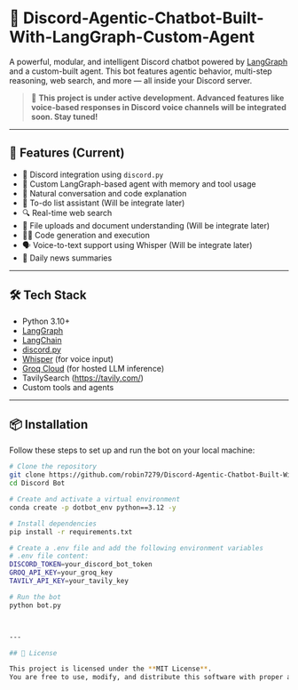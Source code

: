 # 🤖 Discord-Agentic-Chatbot-Built-With-LangGraph-Custom-Agent

A powerful, modular, and intelligent Discord chatbot powered by [LangGraph](https://www.langgraph.dev/) and a custom-built agent. This bot features agentic behavior, multi-step reasoning, web search, and more — all inside your Discord server.

> 🚧 **This project is under active development. Advanced features like voice-based responses in Discord voice channels will be integrated soon. Stay tuned!**

---

## 🚀 Features (Current)

- 🤝 Discord integration using `discord.py`
- 🧠 Custom LangGraph-based agent with memory and tool usage
- 💬 Natural conversation and code explanation
- 📝 To-do list assistant (Will be integrate later)
- 🔍 Real-time web search
- 📁 File uploads and document understanding (Will be integrate later)
- 🧑‍💻 Code generation and execution
- 🗣️ Voice-to-text support using Whisper (Will be integrate later)
- 📰 Daily news summaries

---

## 🛠️ Tech Stack

- Python 3.10+
- [LangGraph](https://www.langgraph.dev/)
- [LangChain](https://www.langchain.com/)
- [discord.py](https://github.com/Rapptz/discord.py)
- [Whisper](https://github.com/openai/whisper) (for voice input)
- [Groq Cloud](https://console.groq.com/) (for hosted LLM inference)
- TavilySearch (https://tavily.com/) 
- Custom tools and agents

---

## 📦 Installation

Follow these steps to set up and run the bot on your local machine:

```bash
# Clone the repository
git clone https://github.com/robin7279/Discord-Agentic-Chatbot-Built-With-LangGraph-Custom-Agent.githttps://github.com/your-username/discord-agentic-chatbot.git
cd Discord Bot

# Create and activate a virtual environment
conda create -p dotbot_env python==3.12 -y

# Install dependencies
pip install -r requirements.txt

# Create a .env file and add the following environment variables
# .env file content:
DISCORD_TOKEN=your_discord_bot_token
GROQ_API_KEY=your_groq_key
TAVILY_API_KEY=your_tavily_key

# Run the bot
python bot.py



---

## 📄 License

This project is licensed under the **MIT License**.  
You are free to use, modify, and distribute this software with proper attribution


